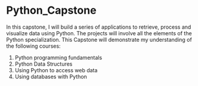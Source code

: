 # Python_Capstone
In this capstone, I will build a series of applications to retrieve, process and visualize data using Python. The projects will involve all the elements of the Python specialization.
This Capstone will demonstrate my understanding of the following courses:
1. Python programming fundamentals
2. Python Data Structures
3. Using Python to access web data
4. Using databases with Python
